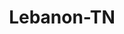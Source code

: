 ---
title: Lebanon-TN
slug: lebanon-tn
f_state:
- cms/state/tennessee.md
f_locations:
- cms/payday-loan/advance-america-2271.md
- cms/payday-loan/advance-america-2316.md
- cms/payday-loan/advance-cash-3221.md
- cms/payday-loan/advance-financial-3346.md
- cms/payday-loan/advance-on-check-inc-3367.md
- cms/payday-loan/always-cash-4085.md
- cms/payday-loan/capitol-cash-6018.md
- cms/payday-loan/capitol-cash-6023.md
- cms/payday-loan/cash-advance-6463.md
- cms/payday-loan/cash-express-7280.md
- cms/payday-loan/cash-express-7305.md
- cms/payday-loan/cash-express-7306.md
- cms/payday-loan/cash-express-llc-7483.md
- cms/payday-loan/cash-stop-8427.md
- cms/payday-loan/check-into-cash-12407.md
- cms/payday-loan/check-into-cash-12442.md
- cms/payday-loan/check-into-cash-12443.md
- cms/payday-loan/check-into-cash-12444.md
- cms/payday-loan/easy-money-pawn-loan-16678.md
- cms/payday-loan/easybux-corporate-office-16696.md
- cms/payday-loan/ezbux-17385.md
- cms/payday-loan/ezbux-cash-centers-17388.md
- cms/payday-loan/first-cash-18422.md
- cms/payday-loan/first-cash-18425.md
- cms/payday-loan/first-stop-cash-loan-18641.md
- cms/payday-loan/payday-cash-advance-inc-23815.md
- cms/payday-loan/ready-money-inc-25779.md
- cms/payday-loan/tennessee-quick-cash-27210.md
- cms/payday-loan/tennessee-quick-cash-27214.md
updated-on: '2024-05-30T13:41:28.615Z'
created-on: '2024-05-30T13:41:28.615Z'
published-on: '2024-05-30T13:54:32.469Z'
f_city: Lebanon
layout: '[city].html'
tags: city
---